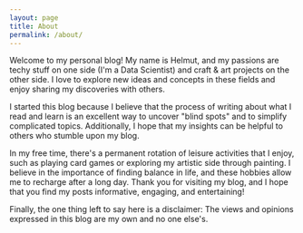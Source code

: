 ```yaml
---
layout: page
title: About
permalink: /about/
---
```


Welcome to my personal blog! My name is Helmut, and my passions are techy stuff on one side (I'm a Data Scientist) and craft & art projects on the other side. I love to explore new ideas and concepts in these fields and enjoy sharing my discoveries with others.

I started this blog because I believe that the process of writing about what I read and learn is an excellent way to uncover "blind spots" and to simplify complicated topics. Additionally, I hope that my insights can be helpful to others who stumble upon my blog.

In my free time, there's a permanent rotation of leisure activities that I enjoy, such as playing card games or exploring my artistic side through painting. I believe in the importance of finding balance in life, and these hobbies allow me to recharge after a long day. Thank you for visiting my blog, and I hope that you find my posts informative, engaging, and entertaining!

Finally, the one thing left to say here is a disclaimer: The views and opinions expressed in this blog are my own and no one else's.
